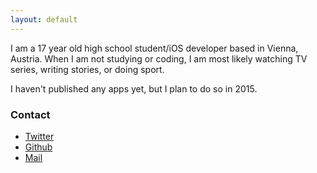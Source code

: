 ```yaml
---
layout: default
---
```


I am a 17 year old high school student/iOS developer based in Vienna, Austria. When I am not studying or coding, I am most likely watching TV series, writing stories, or doing sport.

I haven't published any apps yet, but I plan to do so in 2015.

### Contact

* [Twitter](http://twitter.com/juliastic)
* [Github](http://github.com/juliastic)
* [Mail](mailto:jusogrill@gmail.com)
